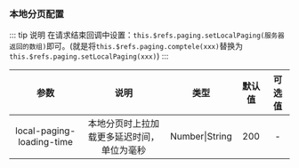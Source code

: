 ### 本地分页配置

::: tip 说明
在请求结束回调中设置：`this.$refs.paging.setLocalPaging(服务器返回的数组)`即可。(就是将`this.$refs.paging.comptele(xxx)`替换为`this.$refs.paging.setLocalPaging(xxx)`)
:::


|           参数            |                    说明                    |      类型      | 默认值 | 可选值 |
| :-----------------------: | :----------------------------------------: | :------------: | :----: | :----: |
| local-paging-loading-time | 本地分页时上拉加载更多延迟时间，单位为毫秒 | Number\|String |  200   |   -    |
